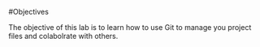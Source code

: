 #Objectives

The objective of this lab is to learn how to  use Git to manage you project files and colabolrate with others.